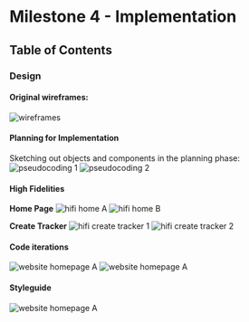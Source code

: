 # Milestone 4 - Implementation

## Table of Contents

### Design

#### Original wireframes:

![wireframes](../m3-design/images/wireframes-med.png)


#### Planning for Implementation

Sketching out objects and components in the planning phase:
![pseudocoding 1](img/code-planning-1.jpg)
![pseudocoding 2](img/code-planning-2.jpg)


#### High Fidelities

**Home Page**
![hifi home A](img/hi-fi-dashboard-A.png)
![hifi home B](img/hi-fi-dashboard-B.png)

**Create Tracker**
![hifi create tracker 1](img/hifi-create-tracker-1.png)
![hifi create tracker 2](img/hifi-create-tracker-2.png)


#### Code iterations
![website homepage A](img/site-homepage-A.png)
![website homepage A](img/site-homepage-B.png)

#### Styleguide
![website homepage A](img/styleguide.png)
